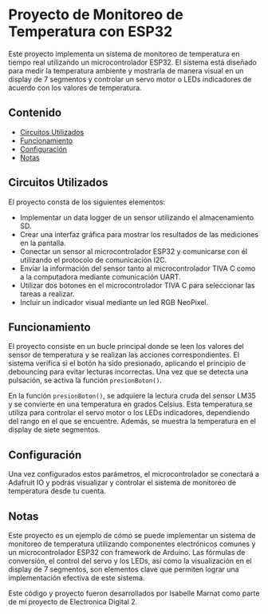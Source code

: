 # Proyecto de Monitoreo de Temperatura con ESP32

Este proyecto implementa un sistema de monitoreo de temperatura en tiempo real utilizando un microcontrolador ESP32. El sistema está diseñado para medir la temperatura ambiente y mostrarla de manera visual en un display de 7 segmentos y controlar un servo motor o LEDs indicadores de acuerdo con los valores de temperatura. 

## Contenido

- [Circuitos Utilizados](#circuitos-utilizados)
- [Funcionamiento](#funcionamiento)
- [Configuración](#configuración)
- [Notas](#notas)

## Circuitos Utilizados

El proyecto consta de los siguientes elementos:

- Implementar un data logger de un sensor utilizando el almacenamiento SD.
- Crear una interfaz gráfica para mostrar los resultados de las mediciones en la pantalla.
- Conectar un sensor al microcontrolador ESP32 y comunicarse con él utilizando el protocolo de comunicación I2C.
- Enviar la información del sensor tanto al microcontrolador TIVA C como a la computadora mediante comunicación UART.
- Utilizar dos botones en el microcontrolador TIVA C para seleccionar las tareas a realizar.
- Incluir un indicador visual mediante un led RGB NeoPixel.

## Funcionamiento

El proyecto consiste en un bucle principal donde se leen los valores del sensor de temperatura y se realizan las acciones correspondientes. El sistema verifica si el botón ha sido presionado, aplicando el principio de debouncing para evitar lecturas incorrectas. Una vez que se detecta una pulsación, se activa la función `presionBoton()`.

En la función `presionBoton()`, se adquiere la lectura cruda del sensor LM35 y se convierte en una temperatura en grados Celsius. Esta temperatura se utiliza para controlar el servo motor o los LEDs indicadores, dependiendo del rango en el que se encuentre. Además, se muestra la temperatura en el display de siete segmentos.

## Configuración

Una vez configurados estos parámetros, el microcontrolador se conectará a Adafruit IO y podrás visualizar y controlar el sistema de monitoreo de temperatura desde tu cuenta.

## Notas

Este proyecto es un ejemplo de cómo se puede implementar un sistema de monitoreo de temperatura utilizando componentes electrónicos comunes y un microcontrolador ESP32 con framework de Arduino. Las fórmulas de conversión, el control del servo y los LEDs, así como la visualización en el display de 7 segmentos, son elementos clave que permiten lograr una implementación efectiva de este sistema.

Este código y proyecto fueron desarrollados por Isabelle Marnat como parte de mi proyecto de Electronica Digital 2. 
